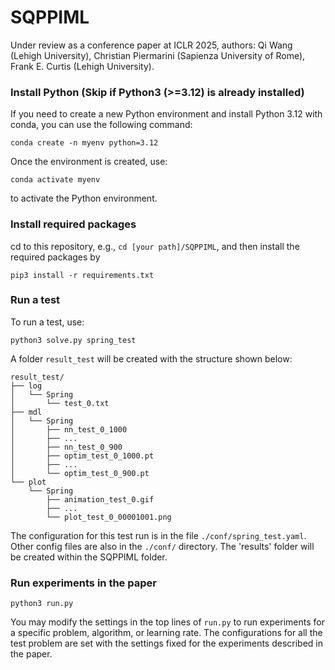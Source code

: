 # SQPPIML

Under review as a conference paper at ICLR 2025, 
authors: Qi Wang (Lehigh University), Christian Piermarini (Sapienza University of Rome), Frank E. Curtis (Lehigh University).

### Install Python (Skip if Python3 (>=3.12) is already installed)
If you need to create a new Python environment and install Python 3.12 with conda, you can use the following command:
```
conda create -n myenv python=3.12
```
Once the environment is created, use:
```
conda activate myenv
```
to activate the Python environment.

### Install required packages
cd to this repository, e.g., `cd [your path]/SQPPIML`, and then install the required packages by
```
pip3 install -r requirements.txt
```

### Run a test
To run a test, use:
```
python3 solve.py spring_test
```
A folder `result_test` will be created with the structure shown below:

```
result_test/
├── log
│   └── Spring
│       └── test_0.txt
├── mdl
│   └── Spring
│       ├── nn_test_0_1000
│       ├── ... 
│       ├── nn_test_0_900
│       ├── optim_test_0_1000.pt
│       ├── ...
│       └── optim_test_0_900.pt
└── plot
    └── Spring
        ├── animation_test_0.gif
        ├── ...
        └── plot_test_0_00001001.png
```

The configuration for this test run is in the file `./conf/spring_test.yaml`. Other config files are also in the `./conf/` directory. The 'results' folder will 
be created within the SQPPIML folder.

### Run experiments in the paper
```
python3 run.py
```
You may modify the settings in the top lines of `run.py` to run experiments for a specific problem, algorithm, or learning rate.
The configurations for all the test problem are set with the settings fixed for the experiments
described in the paper. 
